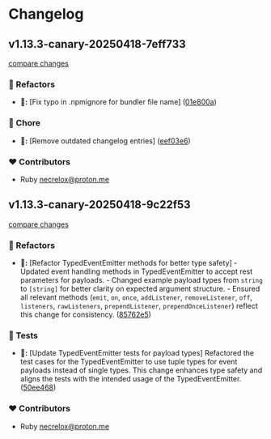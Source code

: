 # Changelog

## v1.13.3-canary-20250418-7eff733

[compare changes](https://github.com/Basalt-Lab/basalt-helper/compare/v1.13.3-canary-20250418-9c22f53...v1.13.3-canary-20250418-7eff733)

### 🧹 Refactors

- **🧹:** [Fix typo in .npmignore for bundler file name] ([01e800a](https://github.com/Basalt-Lab/basalt-helper/commit/01e800a))

### 🦉 Chore

- **🦉:** [Remove outdated changelog entries] ([eef03e6](https://github.com/Basalt-Lab/basalt-helper/commit/eef03e6))

### ❤️ Contributors

- Ruby <necrelox@proton.me>

## v1.13.3-canary-20250418-9c22f53

[compare changes](https://github.com/Basalt-Lab/basalt-helper/compare/v1.13.2...v1.13.3-canary-20250418-9c22f53)

### 🧹 Refactors

- **🧹:** [Refactor TypedEventEmitter methods for better type safety] - Updated event handling methods in TypedEventEmitter to accept rest parameters for payloads. - Changed example payload types from `string` to `[string]` for better clarity on expected argument structure. - Ensured all relevant methods (`emit`, `on`, `once`, `addListener`, `removeListener`, `off`, `listeners`, `rawListeners`, `prependListener`, `prependOnceListener`) reflect this change for consistency. ([85762e5](https://github.com/Basalt-Lab/basalt-helper/commit/85762e5))

### 🧪 Tests

- **🧪:** [Update TypedEventEmitter tests for payload types] Refactored the test cases for the TypedEventEmitter to use tuple types for event payloads instead of single types. This change enhances type safety and aligns the tests with the intended usage of the TypedEventEmitter. ([50ee468](https://github.com/Basalt-Lab/basalt-helper/commit/50ee468))

### ❤️ Contributors

- Ruby <necrelox@proton.me>